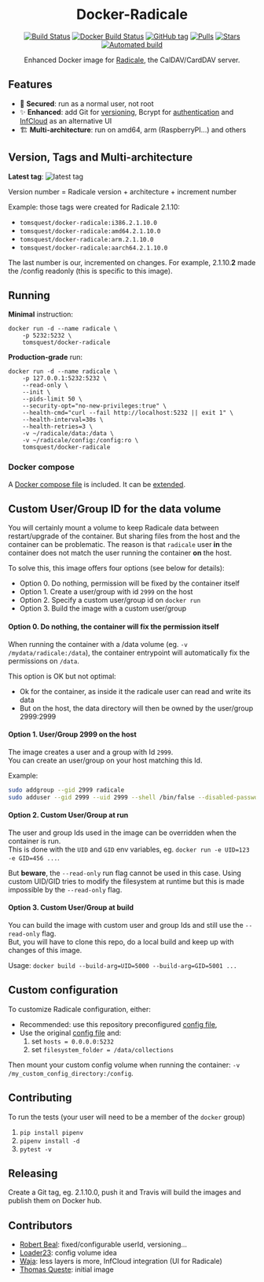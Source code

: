<h1 align="center">Docker-Radicale</h1>

<p align="center">
<a href="https://travis-ci.org/tomsquest/docker-radicale"><img src="https://travis-ci.org/tomsquest/docker-radicale.svg?branch=master" alt="Build Status" /></a>
<a href="https://hub.docker.com/r/tomsquest/docker-radicale/"><img src="https://img.shields.io/docker/build/tomsquest/docker-radicale.svg" alt="Docker Build Status" /></a>
<a href="https://github.com/tomsquest/docker-radicale/tags"><img src="https://img.shields.io/github/tag/tomsquest/docker-radicale.svg" alt="GitHub tag" /></a>
<a href="https://hub.docker.com/r/tomsquest/docker-radicale/"><img src="https://img.shields.io/docker/pulls/tomsquest/docker-radicale.svg" alt="Pulls" /></a>
<a href="https://hub.docker.com/r/tomsquest/docker-radicale/"><img src="https://img.shields.io/docker/stars/tomsquest/docker-radicale.svg" alt="Stars" /></a>
<a href="https://hub.docker.com/r/tomsquest/docker-radicale/"><img src="https://img.shields.io/docker/automated/tomsquest/docker-radicale.svg" alt="Automated build" /></a>
</p>

<p align="center">
Enhanced Docker image for <a href="http://radicale.org">Radicale</a>, the CalDAV/CardDAV server.
</p>

## Features

* :closed_lock_with_key: **Secured**: run as a normal user, not root
* :sparkles: **Enhanced**: add Git for [versioning](http://radicale.org/versioning/), Bcrypt for [authentication](http://radicale.org/setup/#authentication) and [InfCloud](https://www.inf-it.com/open-source/clients/infcloud/) as an alternative UI
* :building_construction: **Multi-architecture**: run on amd64, arm (RaspberryPI...) and others 

## Version, Tags and Multi-architecture

**Latest tag**: ![latest tag](https://img.shields.io/github/tag/tomsquest/docker-radicale.svg)

Version number = Radicale version + architecture + increment number

Example: those tags were created for Radicale 2.1.10:
- `tomsquest/docker-radicale:i386.2.1.10.0`
- `tomsquest/docker-radicale:amd64.2.1.10.0`
- `tomsquest/docker-radicale:arm.2.1.10.0`
- `tomsquest/docker-radicale:aarch64.2.1.10.0`

The last number is our, incremented on changes. For example, 2.1.10.**2** made the /config readonly (this is specific to this image).

## Running

**Minimal** instruction:

```
docker run -d --name radicale \
    -p 5232:5232 \
    tomsquest/docker-radicale
```

**Production-grade** run:

```
docker run -d --name radicale \
    -p 127.0.0.1:5232:5232 \
    --read-only \
    --init \
    --pids-limit 50 \
    --security-opt="no-new-privileges:true" \
    --health-cmd="curl --fail http://localhost:5232 || exit 1" \
    --health-interval=30s \
    --health-retries=3 \
    -v ~/radicale/data:/data \
    -v ~/radicale/config:/config:ro \
    tomsquest/docker-radicale
```

### Docker compose

A [Docker compose file](docker-compose.yml) is included. It can be [extended](https://docs.docker.com/compose/production/#modify-your-compose-file-for-production). 

## Custom User/Group ID for the data volume

You will certainly mount a volume to keep Radicale data between restart/upgrade of the container.
But sharing files from the host and the container can be problematic.
The reason is that `radicale` user **in** the container does not match the user running the container **on** the host.

To solve this, this image offers four options (see below for details):

- Option 0. Do nothing, permission will be fixed by the container itself
- Option 1. Create a user/group with id `2999` on the host
- Option 2. Specify a custom user/group id on `docker run`
- Option 3. Build the image with a custom user/group

#### Option 0. Do nothing, the container will fix the permission itself

When running the container with a /data volume (eg. `-v /mydata/radicale:/data`), the container entrypoint will automatically fix the permissions on `/data`. 

This option is OK but not optimal:
- Ok for the container, as inside it the radicale user can read and write its data
- But on the host, the data directory will then be owned by the user/group 2999:2999

#### Option 1. User/Group 2999 on the host

The image creates a user and a group with Id `2999`.  
You can create an user/group on your host matching this Id.

Example:

```bash
sudo addgroup --gid 2999 radicale
sudo adduser --gid 2999 --uid 2999 --shell /bin/false --disabled-password --no-create-home radicale
```

#### Option 2. Custom User/Group at run

The user and group Ids used in the image can be overridden when the container is run.  
This is done with the `UID` and `GID` env variables, eg. `docker run -e UID=123 -e GID=456 ...`.

But **beware**, the `--read-only` run flag cannot be used in this case. Using custom UID/GID tries to modify the filesystem at runtime but this is made impossible by the `--read-only` flag.

#### Option 3. Custom User/Group at build

You can build the image with custom user and group Ids and still use the `--read-only` flag.  
But, you will have to clone this repo, do a local build and keep up with changes of this image.

Usage: `docker build --build-arg=UID=5000 --build-arg=GID=5001 ...` 

## Custom configuration

To customize Radicale configuration, either: 

* Recommended: use this repository preconfigured [config file](config),
* Use the original [config file](https://raw.githubusercontent.com/Kozea/Radicale/master/config) and:
  1. set `hosts = 0.0.0.0:5232`
  1. set `filesystem_folder = /data/collections`

Then mount your custom config volume when running the container: `-v /my_custom_config_directory:/config`.

## Contributing

To run the tests (your user will need to be a member of the `docker` group)

1. `pip install pipenv`
1. `pipenv install -d`
1. `pytest -v`

## Releasing

Create a Git tag, eg. 2.1.10.0, push it and Travis will build the images and publish them on Docker hub.

## Contributors

* [Robert Beal](https://github.com/robertbeal): fixed/configurable userId, versioning...
* [Loader23](https://github.com/Loader23): config volume idea
* [Waja](https://github.com/waja): less layers is more, InfCloud integration (UI for Radicale) 
* [Thomas Queste](https://github.com/tomsquest): initial image
